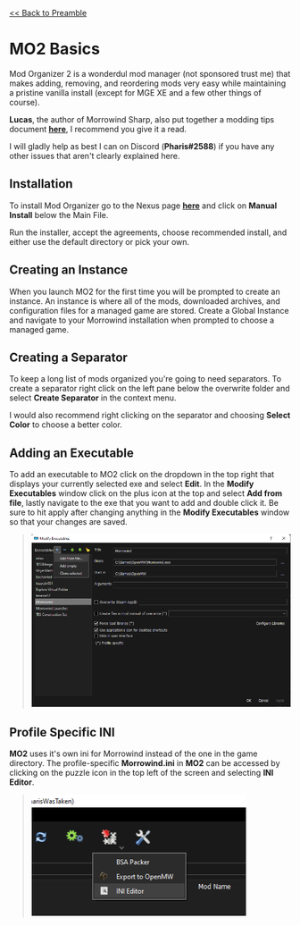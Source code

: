 [<< Back to Preamble](preamble.md)

# MO2 Basics

Mod Organizer 2 is a wonderdul mod manager (not sponsored trust me) that makes adding, removing, and reordering mods very easy while maintaining a pristine vanilla install (except for MGE XE and a few other things of course).

**Lucas**, the author of Morrowind Sharp, also put together a modding tips document [**here**](https://github.com/Sigourn/moddingtips.md/blob/main/README.md), I recommend you give it a read.

I will gladly help as best I can on Discord (**Pharis#2588**) if you have any other issues that aren't clearly explained here.

## Installation
To install Mod Organizer go to the Nexus page [**here**](https://www.nexusmods.com/skyrimspecialedition/mods/6194?tab=files) and click on **Manual Install** below the Main File.

Run the installer, accept the agreements, choose recommended install, and either use the default directory or pick your own.

## Creating an Instance
When you launch MO2 for the first time you will be prompted to create an instance. An instance is where all of the mods, downloaded archives, and configuration files for a managed game are stored. Create a Global Instance and navigate to your Morrowind installation when prompted to choose a managed game.

## Creating a Separator
To keep a long list of mods organized you're going to need separators. To create a separator right click on the left pane below the overwrite folder and select **Create Separator** in the context menu.

I would also recommend right clicking on the separator and choosing **Select Color** to choose a better color.

## Adding an Executable
To add an executable to MO2 click on the dropdown in the top right that displays your currently selected exe and select **Edit**. In the **Modify Executables** window click on the plus icon at the top and select **Add from file**, lastly navigate to the exe that you want to add and double click it. Be sure to hit apply after changing anything in the **Modify Executables** window so that your changes are saved. 

> ![exe](images/addExe.png)

## Profile Specific INI
**MO2** uses it's own ini for Morrowind instead of the one in the game directory. The profile-specific **Morrowind.ini** in **MO2** can be accessed by clicking on the puzzle icon in the top left of the screen and selecting **INI Editor**.

 > ![mo2puzzleicon](images/mo2IniEditor.png)
<!--
## Incorrectly Packaged Mods

> ![](images/incorrectlyPackagedMod.png)
-->
